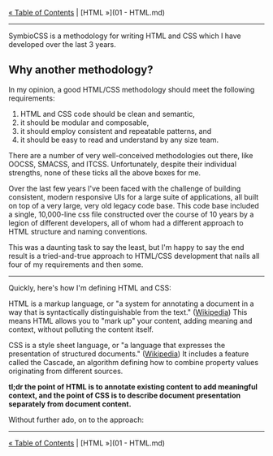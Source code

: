 [&laquo; Table of Contents](https://github.com/gbdrummer/symbiocss) | [HTML &raquo;](01 - HTML.md)

---

SymbioCSS is a methodology for writing HTML and CSS which I have developed over the last 3 years.

## Why another methodology?
In my opinion, a good HTML/CSS methodology should meet the following requirements:

1. HTML and CSS code should be clean and semantic,
2. it should be modular and composable,
3. it should employ consistent and repeatable patterns, and
4. it should be easy to read and understand by any size team.

There are a number of very well-conceived methodologies out there, like OOCSS, SMACSS, and ITCSS. Unfortunately, despite their individual strengths, none of these ticks all the above boxes for me.

Over the last few years I've been faced with the challenge of building consistent, modern responsive UIs for a large suite of applications, all built on top of a very large, very old legacy code base. This code base included a single, 10,000-line css file constructed over the course of 10 years by a legion of different developers, all of whom had a different approach to HTML structure and naming conventions. 

This was a daunting task to say the least, but I'm happy to say the end result is a tried-and-true approach to HTML/CSS development that nails all four of my requirements and then some.

---

Quickly, here's how I'm defining HTML and CSS:

HTML is a markup language, or "a system for annotating a document in a way that is syntactically distinguishable from the text." ([Wikipedia](https://en.wikipedia.org/wiki/Markup_language)) This means HTML allows you to "mark up" your content, adding meaning and context, without polluting the content itself.

CSS is a style sheet language, or "a language that expresses the presentation of structured documents." ([Wikipedia](https://en.wikipedia.org/wiki/Style_sheet_language)) It includes a feature called the Cascade, an algorithm defining how to combine property values originating from different sources.

**tl;dr the point of HTML is to annotate existing content to add meaningful context, and the point of CSS is to describe document presentation separately from document content.**

Without further ado, on to the approach:

---
[&laquo; Table of Contents](https://github.com/gbdrummer/symbiocss) | [HTML &raquo;](01 - HTML.md)

